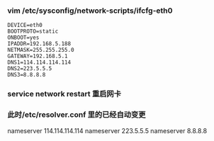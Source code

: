 ### vim /etc/sysconfig/network-scripts/ifcfg-eth0
```text
DEVICE=eth0
BOOTPROTO=static
ONBOOT=yes
IPADDR=192.168.5.188
NETMASK=255.255.255.0
GATEWAY=192.168.5.1
DNS1=114.114.114.114
DNS2=223.5.5.5
DNS3=8.8.8.8

```

### service network restart  重启网卡

### 此时/etc/resolver.conf 里的已经自动变更

nameserver 114.114.114.114
nameserver 223.5.5.5
nameserver 8.8.8.8